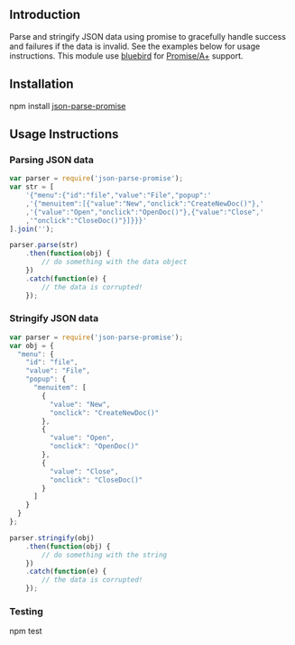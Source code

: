 ## Introduction


Parse and stringify JSON data using promise to gracefully 
handle success and failures if the data is invalid. See the
examples below for usage instructions. This module use [bluebird](https://github.com/petkaantonov/bluebird)
for [Promise/A+](http://promisesaplus.com) support.

## Installation
npm install [json-parse-promise](https://www.npmjs.org/package/json-parse-promise)

## Usage Instructions

### Parsing JSON data
```javascript
var parser = require('json-parse-promise');
var str = [
	'{"menu":{"id":"file","value":"File","popup":' 
	,'{"menuitem":[{"value":"New","onclick":"CreateNewDoc()"},' 
	,'{"value":"Open","onclick":"OpenDoc()"},{"value":"Close",' 
	,'"onclick":"CloseDoc()"}]}}}'
].join('');

parser.parse(str)
	.then(function(obj) {
		// do something with the data object
	})
	.catch(function(e) {
		// the data is corrupted!
	});
```

### Stringify JSON data
```javascript
var parser = require('json-parse-promise');
var obj = {
  "menu": {
    "id": "file",
    "value": "File",
    "popup": {
      "menuitem": [
        {
          "value": "New",
          "onclick": "CreateNewDoc()"
        },
        {
          "value": "Open",
          "onclick": "OpenDoc()"
        },
        {
          "value": "Close",
          "onclick": "CloseDoc()"
        }
      ]
    }
  }
};

parser.stringify(obj)
	.then(function(obj) {
		// do something with the string
	})
	.catch(function(e) {
		// the data is corrupted!
	});
```

### Testing
npm test
